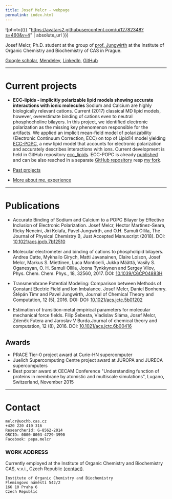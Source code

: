 ```yaml
---
title: Josef Melcr - webpage
permalink: index.html
---
```


![photo]({{ "https://avatars2.githubusercontent.com/u/12782348?s=460&v=4" | absolute_url }})


Josef Melcr, Ph.D. student at the group of [prof. Jungwirth](http://jungwirth.uochb.cas.cz/)
at the Institute of Organic Chemistry and Biochemistry of CAS in Prague.

[Google scholar](https://scholar.google.cz/citations?hl=en&user=Nkoi1CoAAAAJ), 
[Mendeley](https://www.mendeley.com/profiles/josef-melcr/), 
[LinkedIn](https://cz.linkedin.com/in/jmelcr), 
[GitHub](https://github.com/jmelcr)


<HR>



# Current projects

- **ECC-lipids - implicitly polarizable lipid models showing accurate interactions with ionic molecules**
Sodium and Calcium are highly biologically relevant cations. Current (2017) classical MD lipid models, however, overestimate binding of cations even to neutral phosphocholine bilayers. 
In this project, we identified electronic polarization as the missing key phenomenon responsible for the artifacts. 
We applied an implicit mean-field model of polarizability 
(Electronic Continuum Correction, ECC) 
on top of Lipid14 model yielding [ECC-POPC](https://pubs.acs.org/doi/10.1021/acs.jpcb.7b12510), 
a new lipid model that accounts for electronic polarization and accurately describes interactions with ions.
Current development is held in GitHub repository [ecc_lipids](https://github.com/jmelcr/ecc_lipids).
ECC-POPC is already [published](https://pubs.acs.org/doi/10.1021/acs.jpcb.7b12510) 
and can be also reached in a separate 
[GitHub repository](https://github.com/ohsOllila/NMRlipids_VI-NewIonModel)
resp [my fork](https://github.com/jmelcr/NMRlipids_VI-NewIonModel). 

- [Past projects](projects.html) 

- [More about me, experience](aboutme.html)



<HR>



# Publications
	
- Accurate Binding of Sodium and Calcium to a POPC Bilayer by Effective Inclusion of
Electronic Polarization. Josef Melcr, Hector Martinez-Seara, Ricky Nencini, Jiri Kolafa, Pavel
Jungwirth, and O.H. Samuli Ollila, The Journal of Physical Chemistry B, Just Accepted
Manuscript (2018). DOI: [10.1021/acs.jpcb.7b12510](https://pubs.acs.org/doi/10.1021/acs.jpcb.7b12510)

- Molecular electrometer and binding of cations to phospholipid bilayers. Andrea Catte,
Mykhailo Girych, Matti Javanainen, Claire Loison, Josef Melcr, Markus S. Miettinen, Luca
Monticelli, Jukka Määttä, Vasily S. Oganesyan, O. H. Samuli Ollila, Joona Tynkkynen and
Sergey Vilov, Phys. Chem. Chem. Phys., 18, 32560, 2017. DOI: [10.1039/C6CP04883H](https://pubs.rsc.org/en/content/articlelanding/2016/cp/c6cp04883h#!)

- Transmembrane Potential Modeling: Comparison between Methods of Constant Electric Field
and Ion Imbalance. Josef Melcr, Daniel Bonhenry. Štěpán Timr and Pavel Jungwirth, Journal of
Chemical Theory and Computation, 12 (5), 2016. DOI: DOI: [10.1021/acs.jctc.5b01202](https://pubs.acs.org/doi/abs/10.1021/acs.jctc.5b01202)

- Estimation of transition-metal empirical parameters for molecular mechanical force fields. Filip
Šebesta, Vladislav Sláma, Josef Melcr, Zdeněk Futera and Jaroslav V Burda.Journal of
chemical theory and computation, 12 (8), 2016. DOI: [10.1021/acs.jctc.6b00416](https://pubs.acs.org/doi/abs/10.1021/acs.jctc.6b00416)


## Awards

-   PRACE Tier-0 project award at Curie-HN supercomputer
-   Juelich Supercomputing Centre project award at JUROPA and JURECA supercomputers
-   Best poster award at CECAM Conference "Understanding function of proteins in membrane by atomistic and multiscale simulations", Lugano, Switzerland, November 2015





<HR>





# Contact
	
```
melcr@uochb.cas.cz
+420 220 410 316
ResearcherId: G-8562-2014
ORCID: 0000-0003-4729-3990
Facebook: pepa.melcr
```


### WORK ADDRESS
Currently employed at the Institute of Organic Chemistry and Biochemistry CAS, v.v.i., Czech Republic [(contact)](http://www.uochb.cz/web/structure/571.html).
```
Institute of Organic Chemistry and Biochemistry
Flemingovo náměstí 542/2
166 10 Praha 6
Czech Republic
```
